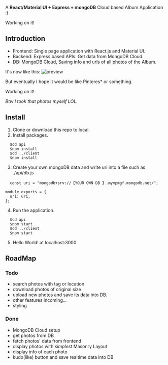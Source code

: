 A **React/Material UI + Express + mongoDB** Cloud based Album Application :)

Working on it!

## Introduction

- Frontend: Single page application with React.js and Material UI.
- Backend: Express based APIs. Get data from MongoDB Cloud.
- DB: MongoDB Cloud, Saving info and urls of all photos of the Album.

It's now like this:
![preview](info/preview.png)

But eventually I hope it would be like Pinteres* or something.

Working on it!

*Btw I took that photos myself LOL.*

## Install

1. Clone or download this repo to local.
2. Install packages.
```
  $cd api
  $npm install
  $cd ../client
  $npm install
```
3. Create your own mongoDB data and write uri into a file such as 
./api/db.js
```
  const uri = "mongodb+srv://【YOUR OWN DB 】.mympmgf.mongodb.net/";

module.exports = {
  uri: uri,
};
```
4. Run the application.
```
  $cd api
  $npm start
  $cd ../client
  $npm start
```
5. Hello World! at localhost:3000

## RoadMap

### Todo
- search photos with tag or location
- download photos of original size 
- upload new photos and save its data into DB.
- other features incoming...
- styling

### Done
- MongoDB Cloud setup
- get photos from DB
- fetch photos' data from frontend
- display photos with *simplest* Masonry Layout
- display info of each photo
- kudo(like) button and save realtime data into DB
